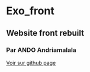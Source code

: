 # Exo_front
## Website front rebuilt
### Par ANDO Andriamalala
[Voir sur github page](https://andriamalala5056.github.io/exo_front_2/)
